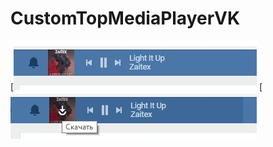 # CustomTopMediaPlayerVK
[![1.jpg](https://github.com/UTINKA/CustomMediaPlayerVK/blob/master/screenshots/1.jpg)
[![2.jpg](https://github.com/UTINKA/CustomMediaPlayerVK/blob/master/screenshots/2.jpg)
